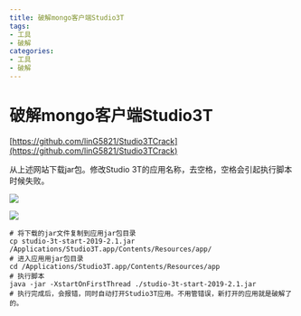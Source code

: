 ```yaml
---
title: 破解mongo客户端Studio3T
tags: 
- 工具
- 破解
categories: 
- 工具
- 破解
---
```




# 破解mongo客户端Studio3T

[https://github.com/linG5821/Studio3TCrack](https://github.com/linG5821/Studio3TCrack)

从上述网站下载jar包。修改Studio 3T的应用名称，去空格，空格会引起执行脚本时候失败。

![](https://blog.airaccoon.cn/img/bed/20190515/1557908006162.png)

![](https://blog.airaccoon.cn/img/bed/20190515/1557907992480.png)



```shell
# 将下载的jar文件复制到应用jar包目录
cp studio-3t-start-2019-2.1.jar /Applications/Studio3T.app/Contents/Resources/app/
# 进入应用用jar包目录
cd /Applications/Studio3T.app/Contents/Resources/app
# 执行脚本
java -jar -XstartOnFirstThread ./studio-3t-start-2019-2.1.jar
# 执行完成后，会报错，同时自动打开Studio3T应用。不用管错误，新打开的应用就是破解了的。
```

